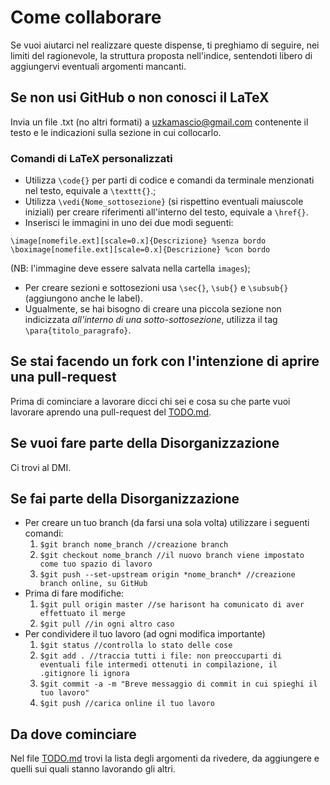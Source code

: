 # Come collaborare
Se vuoi aiutarci nel realizzare queste dispense, ti preghiamo di seguire, nei limiti del ragionevole, la struttura proposta 
nell'indice, sentendoti libero di aggiungervi eventuali argomenti mancanti.

## Se non usi GitHub o non conosci il LaTeX
Invia un file .txt (no altri formati) a uzkamascio@gmail.com contenente il testo e le indicazioni sulla sezione in cui collocarlo.

### Comandi di LaTeX personalizzati
* Utilizza ` \code{} ` per parti di codice e comandi da terminale menzionati nel testo, equivale a ` \texttt{} `.;
* Utilizza ` \vedi{Nome_sottosezione} ` (si rispettino eventuali maiuscole iniziali) per creare riferimenti all'interno del 
testo, equivale a ` \href{} `.
* Inserisci le immagini in uno dei due modi seguenti:
```
\image[nomefile.ext][scale=0.x]{Descrizione} %senza bordo
\boximage[nomefile.ext][scale=0.x]{Descrizione} %con bordo
```
(NB: l'immagine deve essere salvata nella cartella `images`);
* Per creare sezioni e sottosezioni usa ` \sec{} `, ` \sub{} ` e ` \subsub{} ` (aggiungono anche le label).
* Ugualmente, se hai bisogno di creare una piccola sezione non indicizzata *all'interno di una sotto-sottosezione*, utilizza il tag `\para{titolo_paragrafo}`.

## Se stai facendo un fork con l'intenzione di aprire una pull-request
Prima di cominciare a lavorare dicci chi sei e cosa su che parte vuoi lavorare aprendo una pull-request del [TODO.md].

## Se vuoi fare parte della Disorganizzazione
Ci trovi al DMI.

## Se fai parte della Disorganizzazione
* Per creare un tuo branch (da farsi una sola volta) utilizzare i seguenti comandi:
	1. ` $git branch nome_branch //creazione branch `
	2. ` $git checkout nome_branch //il nuovo branch viene impostato come tuo spazio di lavoro `
	3. ` $git push --set-upstream origin *nome_branch* //creazione branch online, su GitHub `
* Prima di fare modifiche:
	1. ` $git pull origin master //se harisont ha comunicato di aver effettuato il merge `
	2. ` $git pull //in ogni altro caso `
* Per condividere il tuo lavoro (ad ogni modifica importante)
	1. ` $git status //controlla lo stato delle cose `
	2. `$git add . //traccia tutti i file: non preoccuparti di eventuali file intermedi ottenuti in compilazione, il 
.gitignore li ignora `
	1. ` $git commit -a -m "Breve messaggio di commit in cui spieghi il tuo lavoro" `
	2. ` $git push //carica online il tuo lavoro `

## Da dove cominciare
Nel file [TODO.md] trovi la lista degli argomenti da rivedere, da aggiungere e quelli sui quali stanno lavorando gli altri.

[TODO.md]: https://github.com/Disorganizzazione/Ragnatele/blob/master/TODO.md
